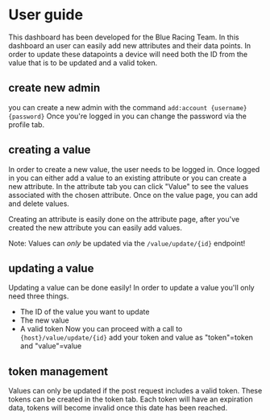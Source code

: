 # User guide

This dashboard has been developed for the Blue Racing Team. In this dashboard an user can easily add new attributes and their data points. In order to update these datapoints a device will need both the ID from the value that is to be updated and a valid token.

## create new admin
you can create a new admin with the command 
`add:account {username} {password}`
Once you're logged in you can change the password via the profile tab.

## creating a value
In order to create a new value, the user needs to be logged in.
Once logged in you can either add a value to an existing attribute or you can create a new attribute. In the attribute tab you can click "Value" to see the values associated with the chosen attribute. Once on the value page, you can add and delete values.

Creating an attribute is easily done on the attribute page, after you've created the new attribute you can easily add values.

Note: Values can *only* be updated via the `/value/update/{id}` endpoint!

## updating a value
Updating a value can be done easily! In order to update a value you'll only need three things.
- The ID of the value you want to update
- The new value
- A valid token
Now you can proceed with a call to `{host}/value/update/{id}`
add your token and value as "token"=token and "value"=value 

## token management
Values can only be updated if the post request includes a valid token. These tokens can be created in the token tab. Each token will have an expiration data, tokens will become invalid once this date has been reached. 
